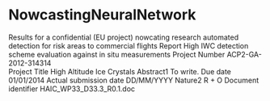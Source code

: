 # NowcastingNeuralNetwork
Results for a confidential (EU project) nowcating research automated detection for risk areas to commercial flights
Report High IWC detection scheme evaluation against in situ measurements 
Project Number 
ACP2-GA-2012-314314  
Project Title 
High Altitude Ice Crystals 
Abstract1 
To write. 
Due date 
01/01/2014 
Actual submission date 
DD/MM/YYYY 
Nature2 
R + O 
Document identifier 
HAIC_WP33_D33.3_R0.1.doc 
 
